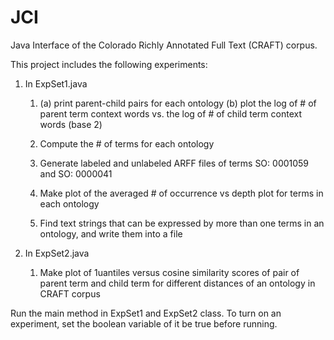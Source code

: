 JCI
===
Java Interface of the Colorado Richly Annotated Full Text (CRAFT) corpus.

This project includes the following experiments:
1. In ExpSet1.java
	1) (a) print parent-child pairs for each ontology
	   (b) plot the log of # of parent term context words vs. the log of # of child term context words (base 2)
	   
	2) Compute the # of terms for each ontology
	
	3) Generate labeled and unlabeled ARFF files of terms SO: 0001059 and SO: 0000041
	
	4) Make plot of the averaged # of occurrence vs depth plot for terms in each ontology
	
	5) Find text strings that can be expressed by more than one terms in an ontology, and write them into a file
	
2. In ExpSet2.java
	1) Make plot of 1uantiles versus cosine similarity scores of pair of parent term and child term for different distances of an ontology in CRAFT corpus
	
Run the main method in ExpSet1 and ExpSet2 class. To turn on an experiment, set the boolean variable of it be true before running.